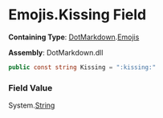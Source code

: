 # Emojis\.Kissing Field

**Containing Type**: [DotMarkdown](../../README.md)\.[Emojis](../README.md)

**Assembly**: DotMarkdown\.dll

```csharp
public const string Kissing = ":kissing:"
```

### Field Value

System\.[String](https://docs.microsoft.com/en-us/dotnet/api/system.string)